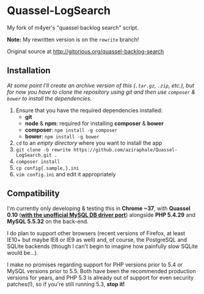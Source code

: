 Quassel-LogSearch
=================

My fork of m4yer's "quassel backlog search" script.

**Note:** My rewritten version is on the `rewrite` branch!

Original source at http://gitorious.org/quassel-backlog-search

Installation
------------

*At some point I'll create an archive version of this (`.tar.gz`, `.zip`, etc.), but for now you have to clone the repository using git and then use `composer` & `bower` to install the dependencies.*

1. Ensure that you have the required dependencies installed:
   - **git**
   - **node** & **npm**: required for installing **composer** & **bower**
   - **composer**: `npm install -g composer`
   - **bower**: `npm install -g bower`
2. `cd` to an *empty directory* where you want to install the app
3. `git clone -b rewrite https://github.com/aziraphale/Quassel-LogSearch.git .`
4. `composer install`
5. `cp config{.sample,}.ini`
6. `vim config.ini` and edit it appropriately

Compatibility
-------------
I'm currently only developing & testing this in **Chrome ~37**, with **Quassel 0.10** ([**with the unofficial MySQL DB driver port**](https://github.com/kode54/quassel/tree/branch_mysql_support)) alongside **PHP 5.4.29** and **MySQL 5.5.32** on the back-end.

I do plan to support other browsers (recent versions of Firefox, at least IE10+ but maybe IE8 or IE9 as well) and, of course, the PostgreSQL and SQLite backends (though I can't begin to imagine how painfully slow SQLite would be...).

I make no promises regarding support for PHP versions prior to 5.4 or MySQL versions prior to 5.5. Both have been the recommended production versions for years, and PHP 5.3 is already out of support for even security patches(!), so if you're still running 5.3, **stop it!**
